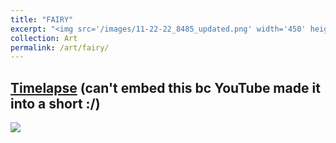 ```yaml
---
title: "FAIRY"
excerpt: "<img src='/images/11-22-22_8485_updated.png' width='450' height='auto'>"
collection: Art
permalink: /art/fairy/
---
```

## [Timelapse](https://youtube.com/shorts/thr4IBsSrx0?feature=share) (can't embed this bc YouTube made it into a short :/)

<img src='/images/11-22-22_8485_updated.png'>